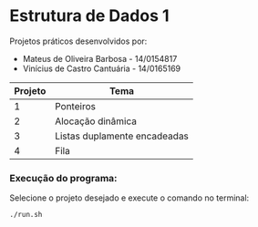 # Estrutura de Dados 1
Projetos práticos desenvolvidos por:
  * Mateus de Oliveira Barbosa - 14/0154817
  * Vinícius de Castro Cantuária - 14/0165169

Projeto | Tema
-- | --
1 | Ponteiros
2 | Alocação dinâmica
3 | Listas duplamente encadeadas
4 | Fila
 
### Execução do programa:
Selecione o projeto desejado e execute o comando no terminal:
 ```
 ./run.sh
